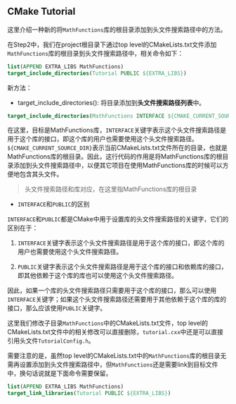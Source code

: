 ## CMake Tutorial

这里介绍一种新的将`MathFunctions`库的根目录添加到头文件搜索路径中的方法。

在Step2中，我们在project根目录下通过top level的CMakeLists.txt文件添加`MathFunctions`库的根目录到头文件搜索路径中，相关命令如下：

```cmake
list(APPEND EXTRA_LIBS MathFunctions)
target_include_directories(Tutorial PUBLIC ${EXTRA_LIBS})
```

新方法：

* target_include_directories(): 将目录添加到**头文件搜索路径列表**中。

```cmake
target_include_directories(MathFunctions INTERFACE ${CMAKE_CURRENT_SOURCE_DIR})
```

在这里，目标是MathFunctions库，`INTERFACE`关键字表示这个头文件搜索路径是用于这个库的接口，即这个库的用户也需要使用这个头文件搜索路径。`${CMAKE_CURRENT_SOURCE_DIR}`表示当前CMakeLists.txt文件所在的目录，也就是MathFunctions库的根目录。因此，这行代码的作用是将MathFunctions库的根目录添加到头文件搜索路径中，以便其它项目在使用MathFunctions库的时候可以方便地包含其头文件。

> 头文件搜索路径和库对应，在这里指MathFunctions库的根目录

* `INTERFACE`和`PUBLIC`的区别

`INTERFACE`和`PUBLIC`都是CMake中用于设置库的头文件搜索路径的关键字，它们的区别在于： 

1. `INTERFACE`关键字表示这个头文件搜索路径是用于这个库的接口，即这个库的用户也需要使用这个头文件搜索路径。

2. `PUBLIC`关键字表示这个头文件搜索路径是用于这个库的接口和依赖库的接口，即其他依赖于这个库的库也可以使用这个头文件搜索路径。

因此，如果一个库的头文件搜索路径只需要用于这个库的接口，那么可以使用`INTERFACE`关键字；如果这个头文件搜索路径还需要用于其他依赖于这个库的库的接口，那么应该使用`PUBLIC`关键字。

这里我们修改子目录`MathFunctions`中的CMakeLists.txt文件，top level的CMakeLists.txt文件中的相关修改可以直接删除，`tutorial.cxx`中还是可以直接引用头文件`TutorialConfig.h`。



需要注意的是，虽然top level的CMakeLists.txt中的`MathFunctions`库的根目录无需再设置添加到头文件搜索路径中，但`MathFunctions`还是需要link到目标文件中，换句话说就是下面命令需要保留。

```cmake
list(APPEND EXTRA_LIBS MathFunctions)
target_link_libraries(Tutorial PUBLIC ${EXTRA_LIBS})
```